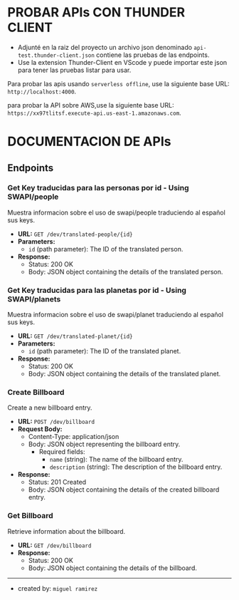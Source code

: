 # PROBAR APIs CON THUNDER CLIENT

- Adjunté en la raiz del proyecto un archivo json denominado `api-test.thunder-client.json` contiene las pruebas de las endpoints.
- Use la extension Thunder-Client en VScode y puede importar este json para tener las pruebas listar para usar.


Para probar las apis usando `serverless offline`, use la siguiente base URL: `http://localhost:4000`.

para probar la API sobre AWS,use la siguiente base URL: `https://xx97tlitsf.execute-api.us-east-1.amazonaws.com`.

# DOCUMENTACION DE APIs
## Endpoints
### Get Key traducidas para las personas por id - Using SWAPI/people

Muestra informacion sobre el uso de swapi/people traduciendo al español sus keys.

- **URL:** `GET /dev/translated-people/{id}`
- **Parameters:**
  - `id` (path parameter): The ID of the translated person.
- **Response:**
  - Status: 200 OK
  - Body: JSON object containing the details of the translated person.

### Get Key traducidas para las planetas por id - Using SWAPI/planets

Muestra informacion sobre el uso de swapi/planet traduciendo al español sus keys.

- **URL:** `GET /dev/translated-planet/{id}`
- **Parameters:**
  - `id` (path parameter): The ID of the translated planet.
- **Response:**
  - Status: 200 OK
  - Body: JSON object containing the details of the translated planet.

### Create Billboard

Create a new billboard entry.

- **URL:** `POST /dev/billboard`
- **Request Body:**
  - Content-Type: application/json
  - Body: JSON object representing the billboard entry.
    - Required fields:
      - `name` (string): The name of the billboard entry.
      - `description` (string): The description of the billboard entry.
- **Response:**
  - Status: 201 Created
  - Body: JSON object containing the details of the created billboard entry.

### Get Billboard

Retrieve information about the billboard.

- **URL:** `GET /dev/billboard`
- **Response:**
  - Status: 200 OK
  - Body: JSON object containing the details of the billboard.

---

- created by: `miguel ramirez`